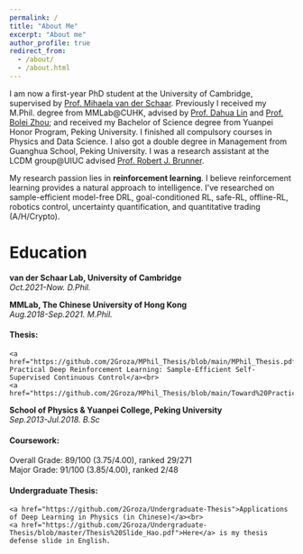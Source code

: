 ```yaml
---
permalink: /
title: "About Me"
excerpt: "About me"
author_profile: true
redirect_from:
  - /about/
  - /about.html
---
```


I am now a first-year PhD student at the University of Cambridge, supervised by <a href="https://www.vanderschaar-lab.com/prof-mihaela-van-der-schaar/">Prof. Mihaela van der Schaar</a>. Previously I received my M.Phil. degree from MMLab@CUHK, advised by <a href="http://dahua.me/">Prof. Dahua Lin</a> and <a href="http://bzhou.ie.cuhk.edu.hk/">Prof. Bolei Zhou</a>; and received my Bachelor of Science degree from Yuanpei Honor Program, Peking University. I finished all compulsory courses in Physics and Data Science. I also got a double degree in Management from Guanghua School, Peking University. I was a research assistant at the LCDM group@UIUC advised [Prof. Robert J. Brunner]("https://ece.illinois.edu/directory/profile/bigdog).

My research passion lies in **reinforcement learning**. I believe reinforcement learning provides a natural approach to intelligence.
I've researched on sample-efficient model-free DRL, goal-conditioned RL, safe-RL, offline-RL, robotics control, uncertainty quantification, and quantitative trading (A/H/Crypto).


Education
======
 <span style="font-weight: bold;">van der Schaar Lab, University of Cambridge<br>
  </span>
  <span style="font-style: italic;">Oct.2021-Now. D.Phil. &nbsp;<br></a>


  <span style="font-weight: bold;">MMLab, The Chinese University of Hong Kong<br>
  </span>
  <span style="font-style: italic;">Aug.2018-Sep.2021. M.Phil.<br>

  #### Thesis:
    <a href="https://github.com/2Groza/MPhil_Thesis/blob/main/MPhil_Thesis.pdf">Toward Practical Deep Reinforcement Learning: Sample-Efficient Self-Supervised Continuous Control</a><br>
    <a href="https://github.com/2Groza/MPhil_Thesis/blob/main/Toward%20Practical%20Reinforcement%20Learning.pptx">Slide</a>.
  </span>
  <p class="item_desc"></p>

  <span style="font-weight: bold;">School of Physics & Yuanpei College, Peking University<br>
  </span>
  <span style="font-style: italic;">Sep.2013-Jul.2018. B.Sc<br>

  #### Coursework:
  </span>
  Overall Grade: 89/100 (3.75/4.00), ranked 29/271 <br>
  Major Grade: 91/100 (3.85/4.00), ranked 2/48 <br>

  #### Undergraduate Thesis:
    <a href="https://github.com/2Groza/Undergraduate-Thesis">Applications of Deep Learning in Physics (in Chinese)</a><br>
    <a href="https://github.com/2Groza/Undergraduate-Thesis/blob/master/Thesis%20Slide_Hao.pdf">Here</a> is my thesis defense slide in English.
  </span>
  <p class="item_desc"></p>


<!--
A data-driven personal website
======
Like many other Jekyll-based GitHub Pages templates, academicpages makes you separate the website's content from its form. The content & metadata of your website are in structured markdown files, while various other files constitute the theme, specifying how to transform that content & metadata into HTML pages. You keep these various markdown (.md), YAML (.yml), HTML, and CSS files in a public GitHub repository. Each time you commit and push an update to the repository, the [GitHub pages](https://pages.github.com/) service creates static HTML pages based on these files, which are hosted on GitHub's servers free of charge. -->
